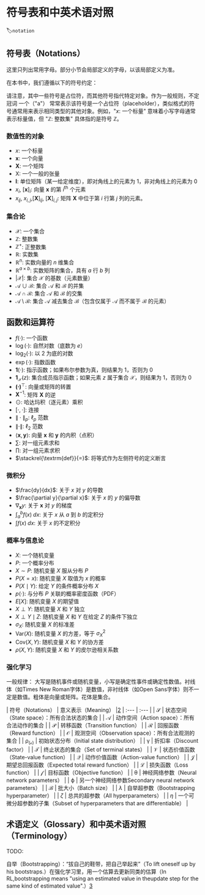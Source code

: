 

<!--
 * @version:
 * @Author:  StevenJokess（蔡舒起） https://github.com/StevenJokess
 * @Date: 2023-04-09 20:32:52
 * @LastEditors:  StevenJokess（蔡舒起） https://github.com/StevenJokess
 * @LastEditTime: 2023-09-09 23:34:37
 * @Description:
 * @Help me: make friends by a867907127@gmail.com and help me get some “foreign” things or service I need in life; 如有帮助，请资助，失业3年了。![支付宝收款码](https://github.com/StevenJokess/d2rl/blob/master/img/%E6%94%B6.jpg)
 * @TODO::
 * @Reference:
-->

# 符号表和中英术语对照
:label:`notation`

## 符号表（Notations）

这里只列出常用字母。部分小节会局部定义的字母，以该局部定义为准。

在本书中，我们遵循以下的符号约定：

请注意，其中一些符号是占位符，而其他符号指代特定对象。作为一般规则，不定冠词 一个（"a"） 常常表示该符号是一个占位符（placeholder），类似格式的符号通常用来表示相同类型的其他对象。例如，"$x$: 一个标量" 意味着小写字母通常表示标量值，但 "$\mathbb{Z}$: 整数集" 具体指的是符号 $\mathbb{Z}$。

### 数值性的对象

* $x$: 一个标量
* $\mathbf{x}$: 一个向量
* $\mathbf{X}$: 一个矩阵
* $\mathsf{X}$: 一个一般的张量
* $\mathbf{I}$: 单位矩阵（某一给定维度），即对角线上的元素为 $1$，非对角线上的元素为 $0$
* $x_i$, $[\mathbf{x}]_i$: 向量 $\mathbf{x}$ 的第 $i^\textrm{th}$ 个元素
* $x_{ij}$, $x_{i,j}$,$[\mathbf{X}]_{ij}$, $[\mathbf{X}]_{i,j}$: 矩阵 $\mathbf{X}$ 中位于第 $i$ 行第 $j$ 列的元素。

### 集合论

* $\mathcal{X}$: 一个集合
* $\mathbb{Z}$: 整数集
* $\mathbb{Z}^+$: 正整数集
* $\mathbb{R}$: 实数集
* $\mathbb{R}^n$: 实数向量的 $n$ 维集合
* $\mathbb{R}^{a\times b}$: 实数矩阵的集合，具有 $a$ 行 $b$ 列
* $|\mathcal{X}|$: 集合 $\mathcal{X}$ 的基数（元素数量）
* $\mathcal{A}\cup\mathcal{B}$: 集合 $\mathcal{A}$ 和 $\mathcal{B}$ 的并集
* $\mathcal{A}\cap\mathcal{B}$: 集合 $\mathcal{A}$ 和 $\mathcal{B}$ 的交集
* $\mathcal{A}\setminus\mathcal{B}$: 集合 $\mathcal{A}$ 减去集合 $\mathcal{B}$（包含仅属于 $\mathcal{A}$ 而不属于 $\mathcal{B}$ 的元素）

## 函数和运算符

* $f(\cdot)$: 一个函数
* $\log(\cdot)$: 自然对数（底数为 $e$）
* $\log_2(\cdot)$: 以 $2$ 为底的对数
* $\exp(\cdot)$: 指数函数
* $\mathbf{1}(\cdot)$: 指示函数；如果布尔参数为真，则结果为 $1$，否则为 $0$
* $\mathbf{1}_{\mathcal{X}}(z)$: 集合成员指示函数；如果元素 $z$ 属于集合 $\mathcal{X}$，则结果为 $1$，否则为 $0$
* $\mathbf{(\cdot)}^\top$: 向量或矩阵的转置
* $\mathbf{X}^{-1}$: 矩阵 $\mathbf{X}$ 的逆
* $\odot$: 哈达玛积（逐元素）乘积
* $[\cdot, \cdot]$: 连接
* $\|\cdot\|_p$: $\ell_p$ 范数
* $\|\cdot\|$: $\ell_2$ 范数
* $\langle \mathbf{x}, \mathbf{y} \rangle$: 向量 $\mathbf{x}$ 和 $\mathbf{y}$ 的内积（点积）
* $\sum$: 对一组元素求和
* $\prod$: 对一组元素求积
* $\stackrel{\textrm{def}}{=}$: 将等式作为左侧符号的定义断言

### 微积分

* $\frac{dy}{dx}$: 关于 $x$ 对 $y$ 的导数
* $\frac{\partial y}{\partial x}$: 关于 $x$ 的 $y$ 的偏导数
* $\nabla_{\mathbf{x}} y$: 关于 $\mathbf{x}$ 对 $y$ 的梯度
* $\int_a^b f(x) \;dx$: 关于 $x$ 从 $a$ 到 $b$ 的定积分
* $\int f(x) \;dx$: 关于 $x$ 的不定积分

### 概率与信息论

* $X$: 一个随机变量
* $P$: 一个概率分布
* $X \sim P$: 随机变量 $X$ 服从分布 $P$
* $P(X=x)$: 随机变量 $X$ 取值为 $x$ 的概率
* $P(X \mid Y)$: 给定 $Y$ 的条件概率分布 $X$
* $p(\cdot)$: 与分布 $P$ 关联的概率密度函数（PDF）
* ${E}[X]$: 随机变量 $X$ 的期望值
* $X \perp Y$: 随机变量 $X$ 和 $Y$ 独立
* $X \perp Y \mid Z$: 随机变量 $X$ 和 $Y$ 在给定 $Z$ 的条件下独立
* $\sigma_X$: 随机变量 $X$ 的标准差
* $\textrm{Var}(X)$: 随机变量 $X$ 的方差，等于 $\sigma^2_X$
* $\textrm{Cov}(X, Y)$: 随机变量 $X$ 和 $Y$ 的协方差
* $\rho(X, Y)$: 随机变量 $X$ 和 $Y$ 的皮尔逊相关系数

### 强化学习

一般规律： 大写是随机事件或随机变量，小写是确定性事件或确定性数值。衬线体（如Times New Roman字体）是数值，非衬线体（如Open Sans字体）则不一定是数值。粗体是向量或矩阵。花体是集合。

| 符号（Notations）                 | 意义表示（Meaning） |[2]
| :---                     | :--- |
| $\mathcal {S}$           | 状态空间（State space）：所有合法状态的集合 |
| $\mathcal {A}$           | 动作空间（Action space）：所有合法动作的集合 |
| $\mathcal {P}$           | 转移函数（Transition function） |
| $\mathcal {R}$           | 回报函数（Reward function） |
| $\mathcal {O}$           | 观测空间（Observation space）：所有合法观测的集合 |
| $\mathcal {\rho_(o)}$    | 初始状态分布（Initial state distribution） |
| $\mathcal {\gamma}$      | 折扣率（Discount factor） |
| $\mathcal {T}$           | 终止状态的集合（Set of terminal states） |
| $\mathcal {V}$           | 状态价值函数（State-value function） |
| $\mathcal {Q}$           | 动作价值函数（Action-value function） |
| $\mathcal {J}$           | 期望总回报函数（Expected total reward function） |
| $\mathcal {L}$           | 损失函数（Loss function） |
| $\mathcal {f}$           | 目标函数（Objective function） |
| $\mathcal{\theta}$       | 神经网络参数（Neural network parameters） |
| $\mathcal{\phi}$         | 另一个神经网络参数Secondary neural network parameters） |
| $\mathcal {B}$           | 批大小（Batch size） |
| $\lambda$                | 自举超参数（Bootstrapping hyperparameter） |
| $\zeta$                  | 总共的超参数（All hyperparameters） |
| $\eta$                   | 一个可微分超参数的子集（Subset of hyperparameters that are differentiable） |

## 术语定义（Glossary）和中英术语对照（Terminology）

TODO:

自举（Bootstrapping）：“拔自己的鞋带，把自己举起来”（To lift oneself up by his bootstraps.）在强化学习里，用一个估算去更新同类的估算（In RL,bootstrapping means "using an estimated value in theupdate step for the same kind of estimated value".）[3]




[1]: https://zhiqingxiao.github.io/rl-book/zh2019/notation/zh2019notation.html
[2]: https://zhuanlan.zhihu.com/p/510965690
[3]: https://www.youtube.com/watch?v=X2-56QN79zc
[4]: https://raw.githubusercontent.com/d2l-ai/d2l-en/master/chapter_notation/index.md
